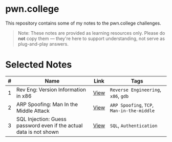 # pwn.college

This repository contains some of my notes to the pwn.college challenges.

> Note: These notes are provided as learning resources only. Please do **not** copy them — they're here to support understanding, not serve as plug-and-play answers.

# Selected Notes

| #  | Name                   | Link              | Tags     |
|----|--------------------------------|------------------|---------|
| 1  | Rev Eng: Version Information in x86         | [View](notes/intro_to_cyber/rev_eng/version_info_x86.md) | `Reverse Engineering`, `x86`, `gdb`        |
| 2  | ARP Spoofing: Man In the Middle Attack         | [View](notes/intro_to_cyber/net_comm/mitm.md) | `ARP Spoofing`, `TCP`, `Man-in-the-middle`        |
| 3  | SQL Injection: Guess password even if the actual data is not shown         | [View](notes/intro_to_cyber/web_sec/sqli.md#5) | `SQL`, `Authentication`        |
